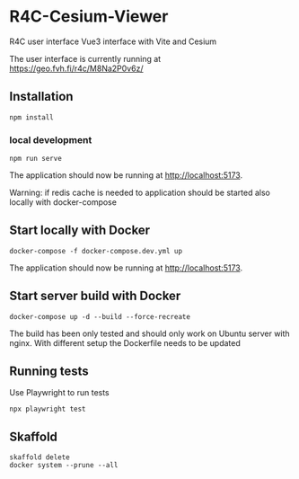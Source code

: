 # R4C-Cesium-Viewer

R4C user interface Vue3 interface with Vite and Cesium

The user interface is currently running at https://geo.fvh.fi/r4c/M8Na2P0v6z/

## Installation 
```
npm install
```
### local development
```
npm run serve
```
The application should now be running at [http://localhost:5173](http://localhost:5173).

Warning: if redis cache is needed to application should be started also locally with docker-compose

## Start locally with Docker

```
docker-compose -f docker-compose.dev.yml up
```
The application should now be running at [http://localhost:5173](http://localhost:5173).

## Start server build with Docker 

```
docker-compose up -d --build --force-recreate
```

The build has been only tested and should only work on Ubuntu server with nginx. With different setup the Dockerfile needs to be updated

## Running tests

Use Playwright to run tests

```
npx playwright test
```

## Skaffold

```
skaffold delete
docker system --prune --all
```
